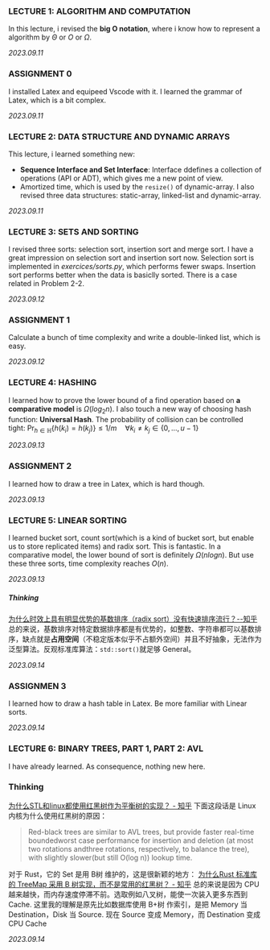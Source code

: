 ### LECTURE 1: ALGORITHM AND COMPUTATION
In this lecture, i revised the **big O notation**, where i know how to represent a algorithm by $\Theta$ or 
$O$ or $\Omega$.

*2023.09.11*

### ASSIGNMENT 0
I installed Latex and equipeed Vscode with it. I learned the grammar of Latex, which is a bit complex.

*2023.09.11*

### LECTURE 2: DATA STRUCTURE AND DYNAMIC ARRAYS
This lecture, i learned something new: 
- **Sequence Interface and Set Interface**: Interface ddefines a collection of operations (API or ADT), which gives me a new point of view.
- Amortized time, which is used by the `resize()` of dynamic-array.
I also revised three data structures: static-array, linked-list and dynamic-array.

*2023.09.11*

### LECTURE 3: SETS AND SORTING
I revised three sorts: selection sort, insertion sort and merge sort. I have a great impression on selection
sort and insertion sort now. Selection sort is implemented in *exercices/sorts.py*, which performs fewer swaps.
Insertion sort performs better when the data is basiclly sorted. There is a case related in Problem 2-2.

*2023.09.12*

### ASSIGNMENT 1
Calculate a bunch of time complexity and write a double-linked list, which is easy.

*2023.09.12*

### LECTURE 4:  HASHING
I learned how to prove the lower bound of a find operation based on **a comparative model** is $\Omega(log_2n)$.
I also touch a new way of choosing hash function: **Universal Hash**. The probability of collision can be 
controlled tight: $\mathop{Pr}_{h\in \mathbb{H}}\{h(k_i)=h(k_j)\}\le 1/m\quad \forall k_i\ne k_j\in \{0,...,u-1\}$

*2023.09.13*

### ASSIGNMENT 2
I learned how to draw a tree in Latex, which is hard though.

*2023.09.13*

### LECTURE 5: LINEAR SORTING
I learned bucket sort, count sort(which is a kind of bucket sort, but enable us to store replicated items) and
radix sort. This is fantastic. In a comparative model, the lower bound of sort is definitely $\Omega(nlogn)$.
But use these three sorts, time complexity reaches $O(n)$.

*2023.09.13*

##### Thinking
[为什么时效上具有明显优势的基数排序（radix sort）没有快速排序流行？--知乎](https://www.zhihu.com/question/27064078)
总的来说，基数排序对特定数据排序都是有优势的，如整数、字符串都可以基数排序，缺点就是**占用空间**（不稳定版本似乎不占额外空间）并且不好抽象，无法作为泛型算法。反观标准库算法：`std::sort()`就足够 General。

*2023.09.14*

### ASSIGNMEN 3
I learned how to draw a hash table in Latex. Be more familiar with Linear sorts.

*2023.09.14*

### LECTURE 6: BINARY TREES, PART 1, PART 2: AVL
I have already learned. As consequence, nothing new here.

### Thinking
[为什么STL和linux都使用红黑树作为平衡树的实现？ - 知乎](https://www.zhihu.com/question/20545708)
下面这段话是 Linux 内核为什么使用红黑树的原因：
> Red-black trees are similar to AVL trees, but provide faster real-time boundedworst case performance for insertion and deletion (at most two rotations andthree rotations, respectively, to balance the tree), with slightly slower(but still O(log n)) lookup time.

对于 Rust，它的 Set 是用 B树 维护的，这是很新颖的地方：
[为什么Rust 标准库的 TreeMap 采用 B 树实现，而不是常用的红黑树？ - 知乎](https://www.zhihu.com/question/516912481)
总的来说是因为 CPU 越来越快，而内存速度停滞不前。选取例如八叉树，能使一次装入更多东西到 Cache.
这里我的理解是原先比如数据库使用 B+树 作索引，是把 Memory 当 Destination，Disk 当 Source. 现在 Source 变成 Memory，而 Destination 变成 CPU Cache 

*2023.09.14*



